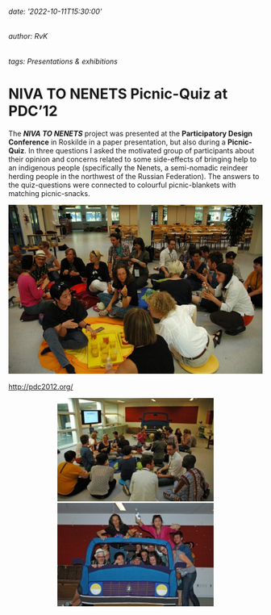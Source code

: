 ###### date: '2022-10-11T15:30:00'
###### author: RvK
###### tags: Presentations & exhibitions

# NIVA TO NENETS Picnic-Quiz at PDC’12

The ***NIVA TO NENETS*** project was presented at the **Participatory Design Conference** in Roskilde in a paper presentation, but also during a **Picnic-Quiz**. In three questions I asked the motivated group of participants about their opinion and concerns related to some side-effects of bringing help to an indigenous people (specifically the Nenets, a semi-nomadic reindeer herding people in the northwest of the Russian Federation). The answers to the quiz-questions were connected to colourful picnic-blankets with matching picnic-snacks.

<div align="center">
  <img src="assets/images/PicnicQuizPDC12.jpg"/>
</div>

<a href="http://pdc2012.org/" target="_blank">http://pdc2012.org/</a>

<div align="center">
  <img style="width:310px;height:205px;object-fit:cover" src="assets/images/PicnicQuizPDC12-2.jpg"/>
  <img style="width:310px;height:205px;object-fit:cover" src="assets/images/PicnicQuizPDC12-3.jpg"/>
</div>

<br>
<br>
<br>
